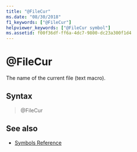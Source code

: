 ```yaml
---
title: "@FileCur"
ms.date: "08/30/2018"
f1_keywords: ["@FileCur"]
helpviewer_keywords: ["@FileCur symbol"]
ms.assetid: f00f36df-ff6a-4dc7-9800-dc23a300f1d4
---
```

# @FileCur

The name of the current file (text macro).

## Syntax

> @FileCur

## See also

- [Symbols Reference](../../assembler/masm/symbols-reference.md)
